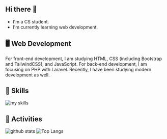 ## Hi there 👋
- I'm a CS student.
- I'm currently learning web development.

## 🖥️ Web Development
For front-end development, I am studying HTML, CSS (including Bootstrap and TailwindCSS), and JavaScript. 
For back-end development, I am focusing on PHP with Laravel. 
Recently, I have been studying modern development as well.

## 🌱 Skills
<img alt="my skills" src="https://skillicons.dev/icons?theme=dark&perline=7&i=html,css,js,php,laravel,typescript,python" />

## 💪 Activities
<img alt="github stats" src="https://github-readme-stats-clone-flame.vercel.app/api/top-langs/?username=Aoi3u&layout=compact&exclude_repo=github-readme-stats" /> <img alt="Top Langs" src="https://github-readme-stats-clone-flame.vercel.app/api?username=Aoi3u&layout=compact" />

<!--
**Aoi3u/Aoi3u** is a ✨ _special_ ✨ repository because its `README.md` (this file) appears on your GitHub profile.

Here are some ideas to get you started:

<!--I am currently learning the basics of web development, focusing on both front-end and back-end fundamentals. <br> 
- 🔭 I’m currently working on ...
- 🌱 I’m currently learning 
- 👯 I’m looking to collaborate on ...
- 🤔 I’m looking for help with ...
- 💬 Ask me about ...
- 📫 How to reach me: ...
- 😄 Pronouns: ...
- ⚡ Fun fact: ...
-->


